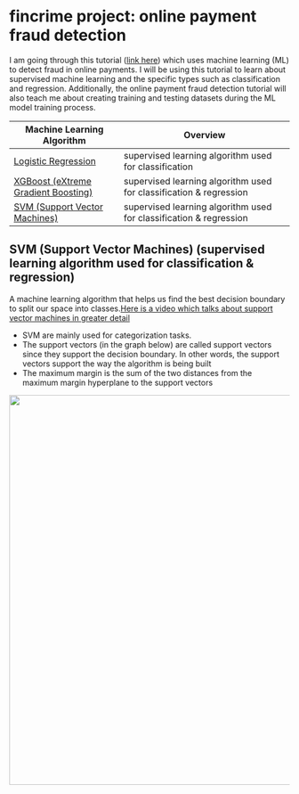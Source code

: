 # fincrime project: online payment fraud detection

I am going through this tutorial ([link here](https://www.geeksforgeeks.org/online-payment-fraud-detection-using-machine-learning-in-python/)) which uses machine learning (ML) to detect fraud in online payments. I will be using this tutorial to learn about supervised machine learning and the specific types such as classification and regression. Additionally, the online payment fraud detection tutorial will also teach me about creating training and testing datasets during the ML model training process.

| Machine Learning Algorithm  | Overview |
| ------------- | ------------- |
| [Logistic Regression](https://github.com/hsarfraz/fincrime-online-payment-fraud-detection-/blob/main/logistic%20regression.md)  | supervised learning algorithm used for classification  | 
| [XGBoost (eXtreme Gradient Boosting)](https://github.com/hsarfraz/fincrime-online-payment-fraud-detection-/blob/main/XGBoost%20(eXtreme%20gradient%20boosting).md)  | supervised learning algorithm used for classification & regression  |
| [SVM (Support Vector Machines)](https://github.com/hsarfraz/fincrime-online-payment-fraud-detection-/blob/main/SVM%20(Support%20Vector%20Machines).md)  | supervised learning algorithm used for classification & regression  |


## SVM (Support Vector Machines) (supervised learning algorithm used for classification & regression)

A machine learning algorithm that helps us find the best decision boundary to split our space into classes.[Here is a video which talks about support vector machines in greater detail](https://www.youtube.com/watch?v=O0lQVaxLyv4&list=PLulEtxNA34XSV4kZzulnKMFenJB-TnGrt) 

* SVM are mainly used for categorization tasks.
* The support vectors (in the graph below) are called support vectors since they support the decision boundary. In other words, the support vectors support the way the algorithm is being built
* The maximum margin is the sum of the two distances from the maximum margin hyperplane to the support vectors

<img src="images/Support_vector_machines_SVM.jpg" width="700"> 
